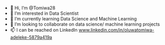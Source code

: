 - 👋 Hi, I’m @Tomiwa28
- 👀 I’m interested in Data Scientist
- 🌱 I’m currently learning Data Science and Machine Learning
- 💞️ I’m looking to collaborate on data science/ machine learning projects
- 📫 I can be reached on LinkedIn www.linkedin.com/in/oluwatomiwa-adeleke-5879a419a

<!---
Tomiwa28/Tomiwa28 is a ✨ special ✨ repository because its `README.md` (this file) appears on your GitHub profile.
You can click the Preview link to take a look at your changes.
--->
